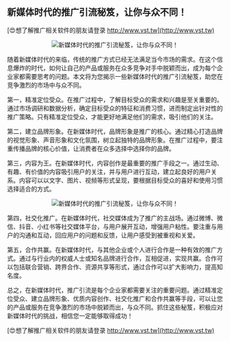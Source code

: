 ## **新媒体时代的推广引流秘笈，让你与众不同！**

[😍想了解推广相关软件的朋友请登录 http://www.vst.tw](http://www.vst.tw)

 <center><img src="https://vst.tw/MP4/tuiguang/png/6.png" alt="新媒体时代的推广引流秘笈，让你与众不同！"></center>

随着新媒体时代的来临，传统的推广方式已经无法满足当今市场的需求。在这个信息爆炸的时代，如何让自己的产品或服务在众多竞争对手中脱颖而出，成为每个企业家都需要思考的问题。本文将为您揭示一些新媒体时代的推广引流秘笈，助您在竞争激烈的市场中与众不同。

第一，精准定位受众。在推广过程中，了解目标受众的需求和兴趣是至关重要的。通过市场调研和数据分析，确定目标受众的特征和消费习惯，进而制定出针对性的推广策略。只有精准定位受众，才能更好地满足他们的需求，吸引他们的关注。

第二，建立品牌形象。在新媒体时代，品牌形象是推广的核心。通过精心打造品牌的视觉形象、声音形象和文化氛围，树立起独特的品牌形象。在推广过程中，要注重传播品牌的核心价值，让消费者在众多选择中选择你的品牌。

第三，内容为王。在新媒体时代，内容创作是最重要的推广手段之一。通过生动、有趣、有价值的内容吸引用户的关注，并与用户进行互动，建立起良好的用户关系。内容可以以文字、图片、视频等形式呈现，要根据目标受众的喜好和使用习惯选择适合的方式。

 <center><img src="https://vst.tw/MP4/tuiguang/png/5.png" alt="新媒体时代的推广引流秘笈，让你与众不同！"></center>

第四，社交化推广。在新媒体时代，社交媒体成为了推广的主战场。通过微博、微信、抖音、小红书等社交媒体平台，与用户展开互动，增强用户粘性。要注重与用户的沟通和互动，回应用户的问题和反馈，让用户感受到被重视和关爱。

第五，合作共赢。在新媒体时代，与其他企业或个人进行合作是一种有效的推广方式。通过与行业内的权威人士或知名品牌进行合作，互相促进，实现共赢。合作可以包括联合营销、跨界合作、资源共享等形式，通过合作可以扩大影响力，提高知名度。

总之，在新媒体时代，推广引流是每个企业家都需要关注的重要问题。通过精准定位受众、建立品牌形象、优质内容创作、社交化推广和合作共赢等手段，可以让您的产品或服务在竞争激烈的市场中脱颖而出，与众不同。抓住这些秘笈，积极应对新媒体时代的挑战，相信您一定能够取得成功！

[😍想了解推广相关软件的朋友请登录 http://www.vst.tw](http://www.vst.tw)



